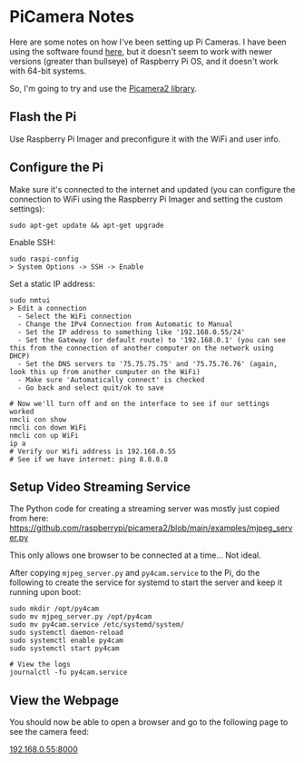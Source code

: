 # PiCamera Notes

Here are some notes on how I've been setting up Pi Cameras.
I have been using the software found [here](https://github.com/silvanmelchior/RPi_Cam_Web_Interface), but it doesn't seem to work with newer versions (greater than bullseye) of Raspberry Pi OS, and it doesn't work with 64-bit systems.

So, I'm going to try and use the [Picamera2 library](https://datasheets.raspberrypi.com/camera/picamera2-manual.pdf).

## Flash the Pi

Use Raspberry Pi Imager and preconfigure it with the WiFi and user info.

## Configure the Pi

Make sure it's connected to the internet and updated (you can configure the connection to WiFi using the Raspberry Pi Imager and setting the custom settings):

```
sudo apt-get update && apt-get upgrade
```

Enable SSH:

```
sudo raspi-config
> System Options -> SSH -> Enable
```

Set a static IP address:

```
sudo nmtui
> Edit a connection
  - Select the WiFi connection
  - Change the IPv4 Connection from Automatic to Manual
  - Set the IP address to something like '192.168.0.55/24'
  - Set the Gateway (or default route) to '192.168.0.1' (you can see this from the connection of another computer on the network using DHCP)
  - Set the DNS servers to '75.75.75.75' and '75.75.76.76' (again, look this up from another computer on the WiFi)
  - Make sure 'Automatically connect' is checked
  - Go back and select quit/ok to save

# Now we'll turn off and on the interface to see if our settings worked
nmcli con show
nmcli con down WiFi
nmcli con up WiFi
ip a
# Verify our Wifi address is 192.168.0.55
# See if we have internet: ping 8.8.8.8
```

## Setup Video Streaming Service

The Python code for creating a streaming server was mostly just copied from here: https://github.com/raspberrypi/picamera2/blob/main/examples/mjpeg_server.py

This only allows one browser to be connected at a time... Not ideal.

After copying `mjpeg_server.py` and `py4cam.service` to the Pi, do the following to create the service for systemd to start the server and keep it running upon boot:

```
sudo mkdir /opt/py4cam
sudo mv mjpeg_server.py /opt/py4cam
sudo mv py4cam.service /etc/systemd/system/
sudo systemctl daemon-reload
sudo systemctl enable py4cam
sudo systemctl start py4cam

# View the logs
journalctl -fu py4cam.service
```

## View the Webpage

You should now be able to open a browser and go to the following page to see the camera feed:

[192.168.0.55:8000](192.168.0.55:8000)
